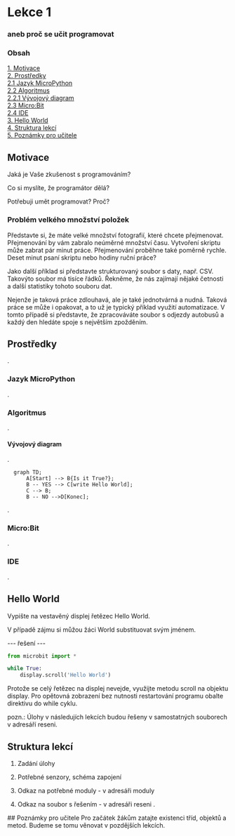 # Lekce 1
### aneb proč se učit programovat

### Obsah
[1. Motivace](#motivace)  
[2. Prostředky](#prostredky)  
[2.1 Jazyk MicroPython](#lang)  
[2.2 Algoritmus](#alg)  
[2.2.1 Vývojový diagram](#vd)  
[2.3 Micro:Bit](#mbit)  
[2.4 IDE](#ide)  
[3. Hello World](#hello-world)  
[4. Struktura lekcí](#strlek)  
[5. Poznámky pro učitele](#pozn)  
<a name="motivace"/>
## Motivace
Jaká je Vaše zkušenost s programováním?

Co si myslíte, že programátor dělá?

Potřebuji umět programovat? Proč?
### Problém velkého množství položek
Představte si, že máte velké množství fotografií, které chcete přejmenovat. Přejmenování by vám zabralo neúměrné množství času. Vytvoření skriptu může zabrat pár minut práce. Přejmenování proběhne také poměrně rychle. Deset minut psaní skriptu nebo hodiny ruční práce?

Jako další příklad si představte strukturovaný soubor s daty, např. CSV. Takovýto soubor má tisíce řádků. Řekněme, že nás zajímají nějaké četnosti a další statistiky tohoto souboru dat.

Nejenže je taková práce zdlouhavá, ale je také jednotvárná a nudná.
Taková práce se může i opakovat, a to už je typický příklad využití automatizace. V tomto případě si představte, že zpracováváte soubor s odjezdy autobusů a každý den hledáte spoje s největším zpožděním.
<a name="prostredky"/>
## Prostředky
.
<a name="lang"/>
### Jazyk MicroPython
.
<a name="alg"/>
### Algoritmus
.
<a name="vd"/>
#### Vývojový diagram
.
```mermaid
  graph TD;
      A[Start] --> B{Is it True?};
      B -- YES --> C[write Hello World];
	  C --> B;
      B -- NO -->D[Konec];
```
.
<a name="mbit"/>
### Micro:Bit
.
<a name="ide"/>
### IDE
.
<a name="hello-world"/>
## Hello World
Vypište na vestavěný displej řetězec Hello World.

V případě zájmu si můžou žáci World substituovat svým jménem.

--- řešení ---
```python
from microbit import *

while True:
    display.scroll('Hello World')
```
Protože se celý řetězec na displej nevejde, využijte metodu scroll na objektu display. Pro opětovná zobrazení bez nutnosti restartování programu obalte direktivu do while cyklu.

pozn.: Úlohy v následujích lekcích budou řešeny v samostatných souborech v adresáří reseni.
<a name="strlek"/>
## Struktura lekcí
1. Zadání úlohy

2. Potřebné senzory, schéma zapojení

3. Odkaz na potřebné moduly - v adresáři moduly

4. Odkaz na soubor s řešením - v adresáři reseni
.
<a name="pozn"/>
## Poznámky pro učitele
Pro začátek žákům zatajte existenci tříd, objektů a metod. Budeme se tomu věnovat v pozdějších lekcích.
